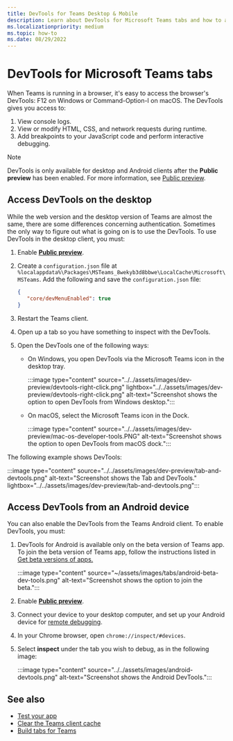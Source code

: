 ```yaml
---
title: DevTools for Teams Desktop & Mobile
description: Learn about DevTools for Microsoft Teams tabs and how to access and debug DevTools using Teams desktop or mobile client (Android).
ms.localizationpriority: medium
ms.topic: how-to
ms.date: 08/29/2022
---
```


# DevTools for Microsoft Teams tabs

When Teams is running in a browser, it's easy to access the browser's DevTools: F12 on Windows or Command-Option-I on macOS. The DevTools gives you access to:

1. View console logs.
1. View or modify HTML, CSS, and network requests during runtime.
1. Add breakpoints to your JavaScript code and perform interactive debugging.

> [!NOTE]
> DevTools is only available for desktop and Android clients after the **Public preview** has been enabled. For more information, see [Public preview](~/resources/dev-preview/developer-preview-intro.md#desktop-or-web-client).

## Access DevTools on the desktop

While the web version and the desktop version of Teams are almost the same, there are some differences concerning authentication. Sometimes the only way to figure out what is going on is to use the DevTools. To use DevTools in the desktop client, you must:

1. Enable [**Public preview**](../../resources/dev-preview/developer-preview-intro.md#desktop-or-web-client).
1. Create a `configuration.json` file at `%localappdata%\Packages\MSTeams_8wekyb3d8bbwe\LocalCache\Microsoft\MSTeams`. Add the following and save the `configuration.json` file:

   ```json
   {
      "core/devMenuEnabled": true
   }
   ```
1. Restart the Teams client.
1. Open up a tab so you have something to inspect with the DevTools.
1. Open the DevTools one of the following ways:
    * On Windows, you open DevTools via the Microsoft Teams icon in the desktop tray.

      :::image type="content" source="../../assets/images/dev-preview/devtools-right-click.png" lightbox="../../assets/images/dev-preview/devtools-right-click.png" alt-text="Screenshot shows the option to open DevTools from Windows desktop.":::

    * On macOS, select the Microsoft Teams icon in the Dock.

      :::image type="content" source="../../assets/images/dev-preview/mac-os-developer-tools.PNG" alt-text="Screenshot shows the option to open DevTools from macOS dock.":::

The following example shows DevTools:

   :::image type="content" source="../../assets/images/dev-preview/tab-and-devtools.png" alt-text="Screenshot shows the Tab and DevTools." lightbox="../../assets/images/dev-preview/tab-and-devtools.png":::

## Access DevTools from an Android device

You can also enable the DevTools from the Teams Android client. To enable DevTools, you must:

1. DevTools for Android is available only on the beta version of Teams app. To join the beta version of Teams app, follow the instructions listed in [Get beta versions of apps.](https://support.google.com/googleplay/answer/7003180?hl=en#:~:text=Get%20beta%20versions%20of%20apps)

   :::image type="content" source="~/assets/images/tabs/android-beta-dev-tools.png" alt-text="Screenshot shows the option to join the beta.":::
   
1. Enable [**Public preview**](../../resources/dev-preview/developer-preview-intro.md#mobile-client).
1. Connect your device to your desktop computer, and set up your Android device for [remote debugging](https://developers.google.com/web/tools/chrome-devtools/remote-debugging/).
1. In your Chrome browser, open `chrome://inspect/#devices`.
1. Select **inspect** under the tab you wish to debug, as in the following image:

   :::image type="content" source="../../assets/images/android-devtools.png" alt-text="Screenshot shows the Android DevTools.":::

## See also

* [Test your app](../../concepts/build-and-test/test-app-overview.md)
* [Clear the Teams client cache](/microsoftteams/troubleshoot/teams-administration/clear-teams-cache)
* [Build tabs for Teams](../what-are-tabs.md)
